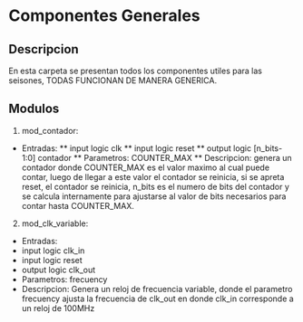 # Componentes Generales
## Descripcion
En esta carpeta se presentan todos los componentes utiles para las seisones,
TODAS FUNCIONAN DE MANERA GENERICA.

## Modulos

1. mod_contador:
  * Entradas: 
   ** input logic clk
   ** input logic reset
   ** output logic [n_bits-1:0] contador
  ** Parametros: COUNTER_MAX
  ** Descripcion: genera un contador donde COUNTER_MAX es el valor maximo al cual puede contar, luego de llegar a este valor
el contador se reinicia, si se apreta reset, el contador se reinicia, n_bits es el numero de bits del contador y se calcula internamente para ajustarse al valor de bits necesarios para contar hasta COUNTER_MAX.
2. mod_clk_variable:
  * Entradas:
   * input logic clk_in
   * input logic reset
   * output logic clk_out
  * Parametros: frecuency
  * Descripcion: Genera un reloj de frecuencia variable, donde el parametro frecuency ajusta la frecuencia de clk_out en donde clk_in corresponde a un reloj de 100MHz
